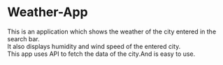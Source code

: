 # Weather-App<br>
This is an application which shows the weather of the city entered in the search bar.<br>
It also displays humidity and wind speed of the entered city.<br>
This app uses API to fetch the data of the city.And is easy to use. 
